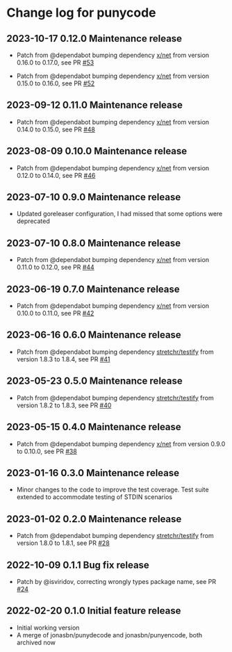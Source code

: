 # Change log for punycode

## 2023-10-17 0.12.0 Maintenance release

- Patch from @dependabot bumping dependency [x/net](https://github.com/golang/net) from version 0.16.0 to 0.17.0, see PR [#53](https://github.com/jonasbn/punycode/pull/53)

- Patch from @dependabot bumping dependency [x/net](https://github.com/golang/net) from version 0.15.0 to 0.16.0, see PR [#52](https://github.com/jonasbn/punycode/pull/52)

## 2023-09-12 0.11.0 Maintenance release

- Patch from @dependabot bumping dependency [x/net](https://github.com/golang/net) from version 0.14.0 to 0.15.0, see PR [#48](https://github.com/jonasbn/punycode/pull/48)

## 2023-08-09 0.10.0 Maintenance release

- Patch from @dependabot bumping dependency [x/net](https://github.com/golang/net) from version 0.12.0 to 0.14.0, see PR [#46](https://github.com/jonasbn/punycode/pull/46)

## 2023-07-10 0.9.0 Maintenance release

- Updated goreleaser configuration, I had missed that some options were deprecated

## 2023-07-10 0.8.0 Maintenance release

- Patch from @dependabot bumping dependency [x/net](https://github.com/golang/net) from version 0.11.0 to 0.12.0, see PR [#44](https://github.com/jonasbn/punycode/pull/44)

## 2023-06-19 0.7.0 Maintenance release

- Patch from @dependabot bumping dependency [x/net](https://github.com/golang/net) from version 0.10.0 to 0.11.0, see PR [#42](https://github.com/jonasbn/punycode/pull/42)

## 2023-06-16 0.6.0 Maintenance release

- Patch from @dependabot bumping dependency [stretchr/testify](https://github.com/stretchr/testify) from version 1.8.3 to 1.8.4, see PR [#41](https://github.com/jonasbn/punycode/pull/41)

## 2023-05-23 0.5.0 Maintenance release

- Patch from @dependabot bumping dependency [stretchr/testify](https://github.com/stretchr/testify) from version 1.8.2 to 1.8.3, see PR [#40](https://github.com/jonasbn/punycode/pull/40)

## 2023-05-15 0.4.0 Maintenance release

- Patch from @dependabot bumping dependency [x/net](https://github.com/x/net) from version 0.9.0 to 0.10.0, see PR [#38](https://github.com/jonasbn/punycode/pull/38)

## 2023-01-16 0.3.0 Maintenance release

- Minor changes to the code to improve the test coverage. Test suite extended to accommodate testing of STDIN scenarios

## 2023-01-02 0.2.0 Maintenance release

- Patch from @dependabot bumping dependency [stretchr/testify](https://github.com/stretchr/testify) from version 1.8.0 to 1.8.1, see PR [#28](https://github.com/jonasbn/punycode/pull/28)

## 2022-10-09 0.1.1 Bug fix release

- Patch by @isviridov, correcting wrongly types package name, see PR [#24](https://github.com/jonasbn/punycode/pull/24)

## 2022-02-20 0.1.0 Initial feature release

- Initial working version
- A merge of jonasbn/punydecode and jonasbn/punyencode, both archived now
